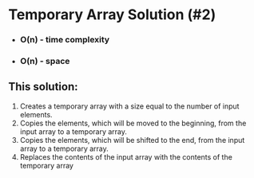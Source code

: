 # Temporary Array Solution (#2)

- ### O(n) - time complexity
- ### O(n) - space

## This solution:

1. Creates a temporary array with a size equal to the number of input elements.
2. Copies the elements, which will be moved to the beginning, from the input array to a temporary array.
3. Copies the elements, which will be shifted to the end, from the input array to a temporary array.
4. Replaces the contents of the input array with the contents of the temporary array
